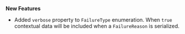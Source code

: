 **New Features**

* Added ```verbose``` property to ```FailureType``` enumeration. When ```true``` contextual data will be included when a ```FailureReason``` is serialized.